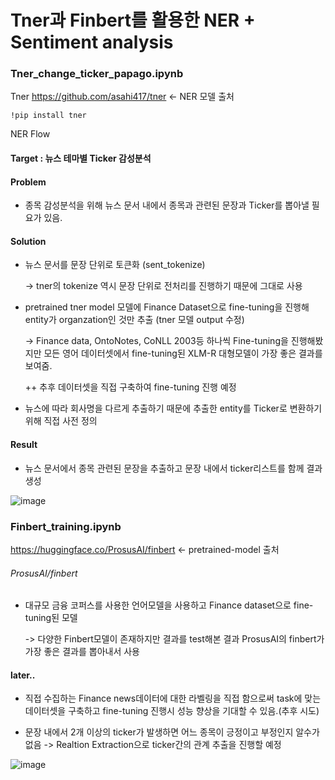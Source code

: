 # Tner과 Finbert를 활용한 NER + Sentiment analysis

### Tner_change_ticker_papago.ipynb

Tner https://github.com/asahi417/tner <- NER 모델 출처

`!pip install tner`

NER Flow

#### Target : 뉴스 테마별 Ticker 감성분석 

#### Problem 
- 종목 감성분석을 위해 뉴스 문서 내에서 종목과 관련된 문장과 Ticker를 뽑아낼 필요가 있음.

#### Solution
- 뉴스 문서를 문장 단위로 토큰화 (sent_tokenize)

  -> tner의 tokenize 역시 문장 단위로 전처리를 진행하기 때문에 그대로 사용

- pretrained tner model 모델에 Finance Dataset으로 fine-tuning을 진행해 entity가 organzation인 것만 추출 (tner 모델 output 수정)

  -> Finance data, OntoNotes, CoNLL 2003등 하나씩 Fine-tuning을 진행해봤지만 모든 영어 데이터셋에서 fine-tuning된 XLM-R 대형모델이 가장 좋은 결과를 보여줌.
    
    ++ 추후 데이터셋을 직접 구축하여 fine-tuning 진행 예정

- 뉴스에 따라 회사명을 다르게 추출하기 때문에 추출한 entity를 Ticker로 변환하기 위해 직접 사전 정의

#### Result
- 뉴스 문서에서 종목 관련된 문장을 추출하고 문장 내에서 ticker리스트를 함께 결과 생성

![image](https://user-images.githubusercontent.com/103553532/178190584-f889df13-f3fa-4daa-b5b3-80686f2a69f9.png)


### Finbert_training.ipynb

https://huggingface.co/ProsusAI/finbert <- pretrained-model 출처

###### ProsusAI/finbert
- 대규모 금융 코퍼스를 사용한 언어모델을 사용하고 Finance dataset으로 fine-tuning된 모델

  -> 다양한 Finbert모델이 존재하지만 결과를 test해본 결과 ProsusAI의 finbert가 가장 좋은 결과를 뽑아내서 사용
  
#### later..
- 직접 수집하는 Finance news데이터에 대한 라벨링을 직접 함으로써 task에 맞는 데이터셋을 구축하고 fine-tuning 진행시 성능 향상을 기대할 수 있음.(추후 시도)

- 문장 내에서 2개 이상의 ticker가 발생하면 어느 종목이 긍정이고 부정인지 알수가 없음 -> Realtion Extraction으로 ticker간의 관계 추출을 진행할 예정


![image](https://user-images.githubusercontent.com/103553532/178198490-29f5eed6-eb32-4639-8fea-e8b888009c42.png)

  





